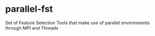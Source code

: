 # parallel-fst
Set of Feature Selection Tools that make use of parallel environments through MPI and Threads
